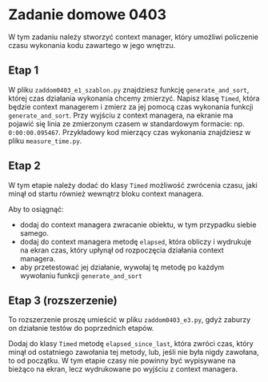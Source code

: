 # Zadanie domowe 0403

W tym zadaniu należy stworzyć context manager, który umożliwi policzenie czasu wykonania kodu zawartego w jego wnętrzu.

## Etap 1

W pliku `zaddom0403_e1_szablon.py` znajdziesz funkcję `generate_and_sort`, której czas działania wykonania chcemy zmierzyć. Napisz klasę `Timed`, która będzie context managerem i zmierz za jej pomocą czas wykonania funkcji `generate_and_sort`. Przy wyjściu z context managera, na ekranie ma pojawić się linia ze zmierzonym czasem w standardowym formacie: np. `0:00:00.095467`. Przykładowy kod mierzący czas wykonania znajdziesz w pliku `measure_time.py`.

## Etap 2

W tym etapie należy dodać do klasy `Timed` możliwość zwrócenia czasu, jaki minął od startu również wewnątrz bloku context managera.

Aby to osiągnąć:
- dodaj do context managera zwracanie obiektu, w tym przypadku siebie samego.
- dodaj do context managera metodę `elapsed`, która obliczy i wydrukuje na ekran czas, który upłynął od rozpoczęcia działania context managera.
- aby przetestować jej działanie, wywołaj tę metodę po każdym wywołaniu funkcji `generate_and_sort`

## Etap 3 (rozszerzenie) 

To rozszerzenie proszę umieścić w pliku `zaddom0403_e3.py`, gdyż zaburzy on działanie testów do poprzednich etapów.

Dodaj do klasy `Timed` metodę `elapsed_since_last`, która zwróci czas, który minął od ostatniego zawołania tej metody, lub, jeśli nie była nigdy zawołana, to od początku.
W tym etapie czasy nie powinny być wypisywane na bieżąco na ekran, lecz wydrukowane po wyjściu z context managera. 